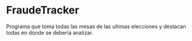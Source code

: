 # FraudeTracker
Programa que toma todas las mesas de las ultimas elecciones y destacan todas en donde se deberia analizar.
